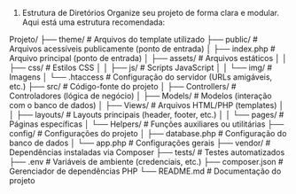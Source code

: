 1. Estrutura de Diretórios
Organize seu projeto de forma clara e modular. Aqui está uma estrutura recomendada:

Projeto/
├── theme/                 # Arquivos do template utilizado
├── public/                # Arquivos acessíveis publicamente (ponto de entrada)
│   ├── index.php          # Arquivo principal (ponto de entrada)
│   ├── assets/            # Arquivos estáticos
│   │   ├── css/           # Estilos CSS
│   │   ├── js/            # Scripts JavaScript
│   │   └── img/           # Imagens
│   └── .htaccess          # Configuração do servidor (URLs amigáveis, etc.)
├── src/                   # Código-fonte do projeto
│   ├── Controllers/       # Controladores (lógica de negócio)
│   ├── Models/            # Modelos (interação com o banco de dados)
│   ├── Views/             # Arquivos HTML/PHP (templates)
│   │   ├── layouts/       # Layouts principais (header, footer, etc.)
│   │   └── pages/         # Páginas específicas
│   └── Helpers/           # Funções auxiliares ou utilitárias
├── config/                # Configurações do projeto
│   ├── database.php       # Configuração do banco de dados
│   └── app.php            # Configurações gerais
├── vendor/                # Dependências instaladas via Composer
├── tests/                 # Testes automatizados
├── .env                   # Variáveis de ambiente (credenciais, etc.)
├── composer.json          # Gerenciador de dependências PHP
└── README.md              # Documentação do projeto